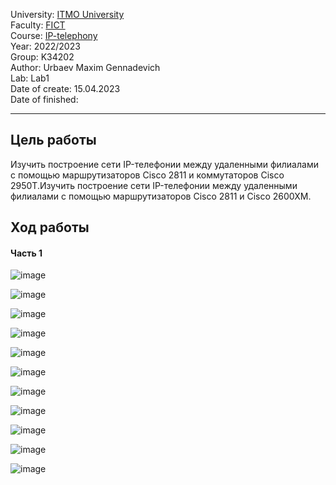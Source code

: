 University: [ITMO University](https://itmo.ru/ru/)  
Faculty: [FICT](https://fict.itmo.ru)  
Course: [IP-telephony](https://github.com/itmo-ict-faculty/ip-telephony)  
Year: 2022/2023  
Group: K34202  
Author: Urbaev Maxim Gennadevich  
Lab: Lab1  
Date of create: 15.04.2023  
Date of finished:   

--- 

## Цель работы
Изучить построение сети IP-телефонии между удаленными филиалами с помощью маршрутизаторов Cisco 2811 и коммутаторов Cisco 2950Т.Изучить построение сети IP-телефонии между удаленными филиалами с помощью маршрутизаторов Cisco 2811 и Cisco 2600XM.

## Ход работы
#### Часть 1
![image](https://user-images.githubusercontent.com/67152968/232216710-1977d94c-9d11-46a4-b5e0-feb5c82a849b.png)

![image](https://user-images.githubusercontent.com/67152968/232210471-5ea221a6-6e41-4dee-8940-a315f615c544.png)

![image](https://user-images.githubusercontent.com/67152968/232210593-c376023f-4482-46bd-ad04-5bbaf6a481f9.png)

![image](https://user-images.githubusercontent.com/67152968/232210695-554ba1ee-1abd-4c5f-a2e5-76ba7fc66d02.png)

![image](https://user-images.githubusercontent.com/67152968/232218457-7b8a1672-30a9-49f1-896f-35fe7b5fd3dd.png)

![image](https://user-images.githubusercontent.com/67152968/232219591-f85923df-3884-4e9c-8bd8-1d190b6b9578.png)

![image](https://user-images.githubusercontent.com/67152968/232219774-78c6c511-78c7-4f3c-b2df-f054ac8b878b.png)

![image](https://user-images.githubusercontent.com/67152968/232221023-d9a4f4b0-cfd2-4c3f-b01e-cb844a739060.png)

![image](https://user-images.githubusercontent.com/67152968/232222035-ade14419-37c5-4ed4-8904-2d754333b7a4.png)

![image](https://user-images.githubusercontent.com/67152968/232222704-bd910934-e872-4774-9307-cea8e2b6052a.png)

![image](https://user-images.githubusercontent.com/67152968/232223045-bb20f9fd-07ea-42c3-ae83-c69463ec8f79.png)



